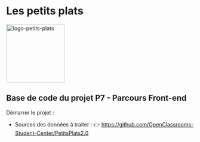 # Les petits plats

<img width="156" alt="logo-petits-plats" src="https://github.com/user-attachments/assets/0bd1c994-5d49-401e-b515-4e7b077ffdac">


## Base de code du projet P7 - Parcours Front-end

Démarrer le projet :

- Sources des données à traiter : 
👉 https://github.com/OpenClassrooms-Student-Center/PetitsPlats2.0
